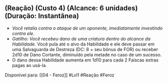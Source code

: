 ## (Reação) (Custo 4) (Alcance: 6 unidades) (Duração: Instantânea)

- *Você retalia contra o ataque de um oponente, imediatamente investindo contra ele.*
- *Gatilho: Você recebeu dano de uma criatura dentro do alcance da Habilidade.* Você pula até o alvo da Habilidade e ele deve passar em uma Salvaguarda de Destreza (DC: 8 + seu bônus de FOR) ou receber 2d10 de Dano Cortante, diminuído pela metade no caso de um sucesso.
- O dano dessa Habilidade aumenta em 1d10 para cada 2 Faíscas extras pagas ao usá-la.

Disponível para: [[04 - Feroz]]
#Lvl1  #Reação  #Feroz 